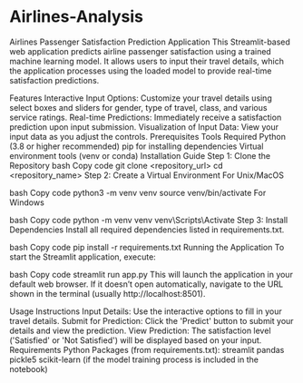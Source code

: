 # Airlines-Analysis

Airlines Passenger Satisfaction Prediction Application
This Streamlit-based web application predicts airline passenger satisfaction using a trained machine learning model. It allows users to input their travel details, which the application processes using the loaded model to provide real-time satisfaction predictions.

Features
Interactive Input Options: Customize your travel details using select boxes and sliders for gender, type of travel, class, and various service ratings.
Real-time Predictions: Immediately receive a satisfaction prediction upon input submission.
Visualization of Input Data: View your input data as you adjust the controls.
Prerequisites
Tools Required
Python (3.8 or higher recommended)
pip for installing dependencies
Virtual environment tools (venv or conda)
Installation Guide
Step 1: Clone the Repository
bash
Copy code
git clone <repository_url>
cd <repository_name>
Step 2: Create a Virtual Environment
For Unix/MacOS

bash
Copy code
python3 -m venv venv
source venv/bin/activate
For Windows

bash
Copy code
python -m venv venv
venv\Scripts\Activate
Step 3: Install Dependencies
Install all required dependencies listed in requirements.txt.

bash
Copy code
pip install -r requirements.txt
Running the Application
To start the Streamlit application, execute:

bash
Copy code
streamlit run app.py
This will launch the application in your default web browser. If it doesn’t open automatically, navigate to the URL shown in the terminal (usually http://localhost:8501).

Usage Instructions
Input Details: Use the interactive options to fill in your travel details.
Submit for Prediction: Click the 'Predict' button to submit your details and view the prediction.
View Prediction: The satisfaction level ('Satisfied' or 'Not Satisfied') will be displayed based on your input.
Requirements
Python Packages (from requirements.txt):
streamlit
pandas
pickle5
scikit-learn (if the model training process is included in the notebook)
